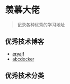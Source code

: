 # 羡慕大佬

> 记录各种优秀的学习地址

## 优秀技术博客

- [eryajf](https://wiki.eryajf.net/)
- [abcdocker](https://i4t.com/)

## 优秀技术分类
